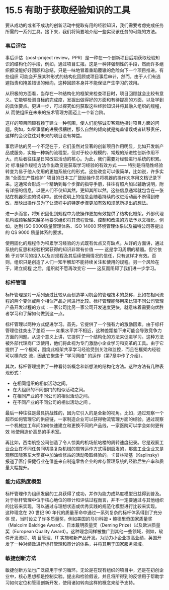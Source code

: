 # 15.5 有助于获取经验知识的工具

&#x20;       要从成功的或者不成功的创新活动中提取有用的经验知识，我们需要考虑完成任务所需的一系列工具。接下来，我们将简要地介绍一些实现该任务的可能的方法。&#x20;

### 事后评估&#x20;

&#x20;       事后评估（post-project review，PPR）是一种在一个创新项目后期获取经验知识的结构化的手段，例如，通过项目汇报。这是一种非强制性的手段，然而许多组织都没能好好回顾和总结，只是一味地冒着重蹈覆辙的危险向下一个项目推进。有些组织 可能会开展某种形式的结构化回顾或项目事后审计，然而，由于人们有逃避指责和掩盖错误的倾向，这种回顾本身并不能保证产生学习的效用。

&#x20;       从积极的方面看，当存在一种结构化的框架来检查项目时，项目回顾就会比较有意义。它能够检测自标的完成度，发掘出做得好的方面和有待提高的方面，以及学到的具体要点。更进一步，可以探究如何获取这些经验知识并将其融入组织的规程，从 而使组织在未来的技术管理方面迈上一个新台阶。

&#x20;       这样的项目回顾有赖于建立一种氛围，使人们能够诚实客观地探讨项目方面的问题。例如，如果事情的进展很糟糕，那么自然的倾向就是掩盖错误或者转移责任，这样的会议往往对未来的项目没有裨益。&#x20;

&#x20;       事后评估的另一个不足在于，它们虽然对显著的创新项目作用明显，比如开发新产品或服务，实施一种新的流程型，但对于较小规模的、常规的渐进性创新作用不大。而后者往往是日常改进活动的核心。为此，我们需要对经验进行系统的积累。对 标准操作规程方法作出改变是获取学习经验的有效方式 —— 特别是将隐性经验转变为易于他人使用的更加系统化的形式。这些改变可以很简单，比如说，许多实施 “全面生产性维护” 项目的日本工厂鼓励操作员将机器的操作次序用文档记录下来。这通常会形成一个精确到每个步骤的指导手册，往往有照片加以辅助说明，附有详细的信息，以便人们不仅知其然，更知其所以然。这些信息通常就包含在一张贴在机器旁边的说明中。这份说明上的信息会随着持续的改进活动而不断得到修改，反映出操作员为了让流程中的特定步骤更加有效和规范所提出的想法。

&#x20;       进一步而言，将知识固化到规程中为使操作更加有效提供了结构化框架。外部代理机构或顾客越来越多地要求组织将其流程管理、控制和改进的方法予以文档化，例 如，达到 ISO 9000质量管理体系、ISO 14000 环境管理体系以及福特公司等提出的 QS 9000 质量体系的要求。&#x20;

&#x20;       使用固化的规程作为积累学习经验的方式既有优点又有缺点。从好的方面讲，通过系统的反思和经验积累获得的知识非常有价值 —— 这是学习周期的精髓。但它依赖 于对学习的投入以及对规程及其后续使用情况的信任，只有这样才有效。否则，组织只是创造了人们一知半解却不能持续关注和使用的规程。另一个风险在于，建立规程 之后，组织就不愿再改变它 —— 这反而阻碍了我们进一步学习。&#x20;

### 标杆管理&#x20;

&#x20;       标杆管理是对一系列通过比较从而创造学习机会的管理技术的总称，比如在相同流程的两个变体或两个相似产品之间进行比较。标杆管理能够用来比较不同公司管理产品开发过程的方式：一家公司比另一家公司开发速度更快，就意味着需要向优胜者学习和了解如何做到这一点。

&#x20;       标杆管理以两种方式促进学习。首先，它提供了一个强有力的激励因素。由于标杆管理往往突出了差距 —— 如果水平并不相近，这种差距接下来可能会导致竞争力方面的问题。从这个意义上讲，它提供了一个结构化的方法来促进学习。这种方法被外部代理商广泛使用，他们将此视为专门激励小企业学习和变革的工具。由于它提供了 一个框架，围绕此框架共享学习经验受到关注和监控，而且在框架内经验可以横向交 流，因此它聚焦于 “学习网络” 的运作（第7章中作了介绍）。

&#x20;       其次，标杆管理提供了一种看待新概念和新想法的结构化方法。这种方法有几种表现形式：

* 在相同组织的相似活动之间。
* 在大组织的不同部门的相似活动之间。
* 在相同产业的不同公司的相似活动之间。
* 在不同产业的不同公司的相似活动之间 。

&#x20;       最后一种往往是最具挑战性的，因为它引入的是全新的视角。比如，通过观察一个超市如何管理它的供应链，一家制造企业可以获得物流管理方面的经验。通过观察 一个机械加工车间如何快速建立和更换不同的产品线，一家医院可以学会如何更有效 地使用造价高昂的手术室。

&#x20;       再比如，西南航空公司创造了令人惊美的机场航站楼的周转速度纪录。它是观察工业企业在不同任务间切换复杂机械的周转运作方式得到启发的，那些工业企业又是观察国际赛车大奖赛中加油维修站的活动吸取经验的。卡普林斯基（Kaplinsky）报道了医疗保健行业在借鉴来自制造零售企业的库存管理系统的经验后生产率和质量大幅提升。

### 能力成熟度模型&#x20;

&#x20;       标杆管理作为组织发展的工具获得了成功，并作为能力成熟度模型日益得到普及。对于标杆管理中位于核心地位的审计和评估过程而言，并不一定要通过与其他组织的比较来实现，可以通过与理想状态或优秀实践的规范化模型进行比较来实现。 这种理念在 20 世纪 90 年代的质量革命中通过一系列复杂的标杆体系得到了充分体 现，当时设立了许多质量奖，例如美国的马尔科姆 • 鲍德里奇国家质量奖（Malcolm  Baldrige Award）、日本戴明质量奖（Deming Prize）以及欧洲质量奖（European Quality Award）。这种理念同样被推广到其他一些领域，例如，软件开发流程、项 目管理、IT 实施和新产品开发。为助力小企业提高业绩，英国开发了一种对绩效进行标杆管理和审计的体系，并将其用于国家服务领域。

### 敏捷创新方法

&#x20;         敏捷创新方法也广泛应用于学习循环。无论是在现有组织的项目中，还是在初创企业中，核心思想都是控制实验。提出和检验假设，并且将所得到的反馈用于帮助学习如何定位和管理创新开发，使用诸如转向这样的概念来给予支持。
